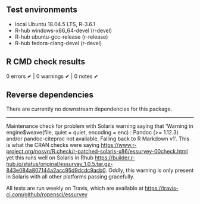 ## Test environments
- local Ubuntu 18.04.5 LTS, R-3.6.1
- R-hub windows-x86_64-devel (r-devel)
- R-hub ubuntu-gcc-release (r-release)
- R-hub fedora-clang-devel (r-devel)

## R CMD check results
0 errors ✔ | 0 warnings ✔ | 0 notes ✔

## Reverse dependencies

There are currently no downstream dependencies for this package.

---

Maintenance check for problem with Solaris warning saying that 'Warning in engine$weave(file, quiet = quiet, encoding = enc) :
Pandoc (>= 1.12.3) and/or pandoc-citeproc not available. Falling back to R Markdown v1'. This is what the CRAN checks
were saying https://www.r-project.org/nosvn/R.check/r-patched-solaris-x86/essurvey-00check.html yet this runs well on
Solaris in Rhub https://builder.r-hub.io/status/original/essurvey_1.0.5.tar.gz-843e084a807144a2acc95d9dcdc9acb0. Oddly,
this warning is only present in Solaris with all other platforms passing gracefully.

All tests are run weekly on Travis, which are available at https://travis-ci.com/github/ropensci/essurvey

